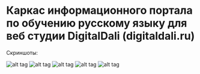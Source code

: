 Каркас информационного портала по обучению русскому языку для веб студии DigitalDali (digitaldali.ru)
============================

Скриншоты:

![alt tag](https://raw.github.com/itnelo/digitaldali-portal-template-php-yii2/master/__github_images/1-registration.png)
![alt tag](https://raw.github.com/itnelo/digitaldali-portal-template-php-yii2/master/__github_images/2-authorization.png)
![alt tag](https://raw.github.com/itnelo/digitaldali-portal-template-php-yii2/master/__github_images/3-resend.png)
![alt tag](https://raw.github.com/itnelo/digitaldali-portal-template-php-yii2/master/__github_images/4-profile.png)
![alt tag](https://raw.github.com/itnelo/digitaldali-portal-template-php-yii2/master/__github_images/5-setup.png)
